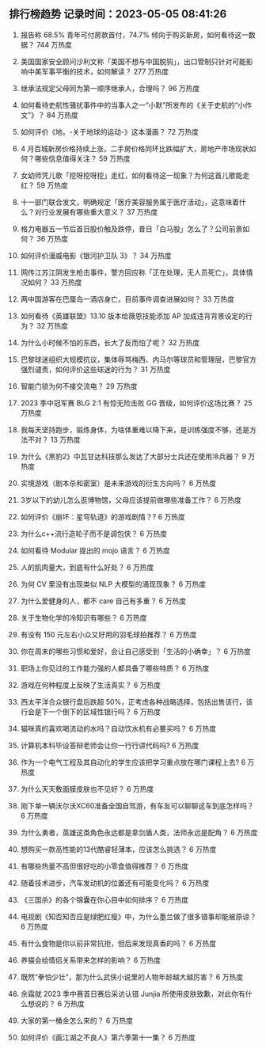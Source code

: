 
## 排行榜趋势 记录时间：2023-05-05 08:41:26
  
  1. 报告称 68.5% 青年可付房款首付，74.7% 倾向于购买新房，如何看待这一数据？ 744 万热度
    
  2. 美国国家安全顾问沙利文称「美国不想与中国脱钩」，出口管制只针对可能影响中美军事平衡的技术，如何解读？ 277 万热度
    
  3. 继承法规定父母同为第一顺序继承人，合理吗？ 96 万热度
    
  4. 如何看待史航性骚扰事件中的当事人之一“小默”所发布的《关于史航的“小作文”》？ 84 万热度
    
  5. 如何评价《地。-关于地球的运动-》这本漫画？ 72 万热度
    
  6. 4 月百城新房价格持续上涨，二手房价格同环比跌幅扩大，房地产市场现状如何？哪些信息值得关注？ 59 万热度
    
  7. 女幼师凭儿歌「挖呀挖呀挖」走红，如何看待这一现象？为何这首儿歌能走红？ 59 万热度
    
  8. 十一部门联合发文，明确规定「医疗美容服务属于医疗活动」，这意味着什么？对行业发展有哪些重大意义？ 37 万热度
    
  9. 格力电器五一节后首日股价触及跌停，昔日「白马股」怎么了？公司前景如何？ 36 万热度
    
  10. 如何评价漫威电影《银河护卫队 3》？ 34 万热度
    
  11. 网传江苏江阴发生枪击事件，警方回应称「正在处理，无人员死亡」，具体情况如何？ 33 万热度
    
  12. 两中国游客在巴厘岛一酒店身亡，目前事件调查进展如何？ 33 万热度
    
  13. 如何看待《英雄联盟》13.10 版本给薇恩技能添加 AP 加成违背背景设定的行为？ 32 万热度
    
  14. 为什么小时候不怕的东西，长大了反而怕了呢？ 32 万热度
    
  15. 巴黎球迷组织大规模抗议，集体辱骂梅西、内马尔等球员和管理层，巴黎官方强烈谴责，如何评价这些球迷的行为？ 31 万热度
    
  16. 智能门锁为何不接交流电？ 29 万热度
    
  17. 2023 季中冠军赛 BLG 2:1 有惊无险击败 GG 晋级，如何评价这场比赛？ 25 万热度
    
  18. 我每天坚持跑步，锻炼身体，为啥体重难以降下来，是训练强度不够，还是方法不对？ 13 万热度
    
  19. 为什么《黑豹2》中瓦甘达科技那么发达了大部分士兵还在使用冷兵器？ 9 万热度
    
  20. 实境游戏（剧本杀和密室）是未来游戏的衍生方向吗？ 6 万热度
    
  21. 3岁以下的幼儿怎么逛博物馆，父母应该提前做哪些准备工作？ 6 万热度
    
  22. 如何评价《崩坏：星穹轨道》的游戏剧情？? 6 万热度
    
  23. 为什么c++流行造轮子而不是调包侠？ 6 万热度
    
  24. 如何看待 Modular 提出的 mojo 语言？ 6 万热度
    
  25. 人的肌肉量大，到底有什么好处？ 6 万热度
    
  26. 为何 CV 里没有出现类似 NLP 大模型的涌现现象？ 6 万热度
    
  27. 为什么爱健身的人，都不 care 自己有多重？ 6 万热度
    
  28. 关于生物化学的冷知识有哪些？ 6 万热度
    
  29. 有没有 150 元左右小众又好用的羽毛球拍推荐？ 6 万热度
    
  30. 你在周末的哪些习惯和爱好，会让自己感受到「生活的小确幸」？ 6 万热度
    
  31. 职场上你见过的工作能力强的人都具备了哪些特质？ 6 万热度
    
  32. 游戏在何种程度上反映了生活真实？ 6 万热度
    
  33. 西太平洋合众银行盘后跌超 50%，正考虑各种战略选择，包括出售该行，该行会是下一个倒下的区域性银行吗？ 6 万热度
    
  34. 猫咪真的喜欢喝流动的水吗？自动饮水机有必要买吗？ 6 万热度
    
  35. 计算机本科毕设答辩老师会让你一行行讲代码吗? 6 万热度
    
  36. 作为一个电气工程及其自动化的学生应该把学习重点放在哪门课程上去? 6 万热度
    
  37. 为什么天天敷面膜皮肤也不见好？ 6 万热度
    
  38. 刚下单一辆沃尔沃XC60准备全国自驾游，有车友可以聊聊这车到底怎样吗？ 6 万热度
    
  39. 为什么勇者，英雄这类角色永远都是拿剑盾人类，法师永远是配角？ 6 万热度
    
  40. 想购买一款高性能的13代酷睿轻薄本，应该怎么挑选？ 6 万热度
    
  41. 有哪些热量不高但很好吃的小零食值得推荐？ 6 万热度
    
  42. 随着技术进步，汽车发动机的位置还有可能变化吗？ 6 万热度
    
  43. 《三国杀》的各个锦囊在你心目中如何排序？ 6 万热度
    
  44. 电视剧《知否知否应是绿肥红瘦》中，为什么墨兰做了很多错事却能被原谅？ 6 万热度
    
  45. 有什么食物是你以前非常抗拒，但后来发现真香的吗？ 6 万热度
    
  46. 养猫会给情侣关系带来怎样的影响？ 6 万热度
    
  47. 既然“拳怕少壮”，那为什么武侠小说里的人物年龄越大越厉害？ 6 万热度
    
  48. 余霜就 2023 季中赛首日赛后采访认错 Junjia 所使用皮肤致歉，对此你有什么想说的？ 6 万热度
    
  49. 大家的第一桶金怎么来的？ 6 万热度
    
  50. 如何评价《画江湖之不良人》第六季第十一集？ 6 万热度
    